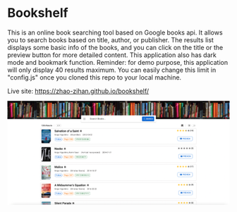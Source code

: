 # Bookshelf

This is an online book searching tool based on Google books api. It allows you to search books based on title, author, or publisher. The results list displays some basic info of the books, and you can click on the title or the preview button for more detailed content. This application also has dark mode and bookmark function. Reminder: for demo purpose, this application will only display 40 results maximum. You can easily change this limit in "config.js" once you cloned this repo to your local machine.

Live site: https://zhao-zihan.github.io/bookshelf/

![](markdown-img/2022-10-29-09-00-11.png)
